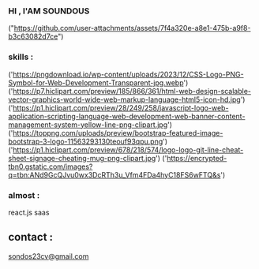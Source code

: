### HI , I'AM SOUNDOUS ###

("https://github.com/user-attachments/assets/7f4a320e-a8e1-475b-a9f8-b3c63082d7ce")

### skills : 

('https://pngdownload.io/wp-content/uploads/2023/12/CSS-Logo-PNG-Symbol-for-Web-Development-Transparent-jpg.webp')
('https://p7.hiclipart.com/preview/185/866/361/html-web-design-scalable-vector-graphics-world-wide-web-markup-language-html5-icon-hd.jpg')
('https://p1.hiclipart.com/preview/28/249/258/javascript-logo-web-application-scripting-language-web-development-web-banner-content-management-system-yellow-line-png-clipart.jpg')
('https://toppng.com/uploads/preview/bootstrap-featured-image-bootstrap-3-logo-11563293130teouf93qpu.png')
('https://p1.hiclipart.com/preview/678/218/574/logo-logo-git-line-cheat-sheet-signage-cheating-mug-png-clipart.jpg')
('https://encrypted-tbn0.gstatic.com/images?q=tbn:ANd9GcQJvu0wx3DcRTh3u_Vfm4FDa4hyC18FS6wFTQ&s')

### almost : 
react.js 
saas

## contact : 
sondos23cv@gmail.com 
